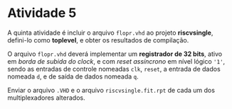 # Atividade 5

A quinta atividade é incluir o arquivo `flopr.vhd` ao projeto **riscvsingle**, defini-lo como **toplevel**, e obter os resultados de compilação.

O arquivo `flopr.vhd` deverá implementar um **registrador de 32 bits**, ativo em *borda de subida do clock*, e com *reset assíncrono* em nível lógico `'1'`, sendo as entradas de controle nomeadas `clk`, `reset`, a entrada de dados nomeada `d`, e de saída de dados nomeada `q`.

Enviar o arquivo `.VHD` e o arquivo `riscvsingle.fit.rpt` de cada um dos multiplexadores alterados.